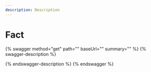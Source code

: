 ```yaml
---
description: Description
---
```


# Fact

{% swagger method="get" path="" baseUrl="" summary="" %}
{% swagger-description %}

{% endswagger-description %}
{% endswagger %}
